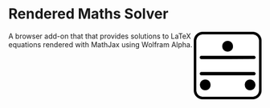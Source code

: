 # Rendered Maths Solver

<img align="right" width="135" src="icons/256.png">

A browser add-on that that provides solutions to LaTeX equations rendered with MathJax using Wolfram Alpha.